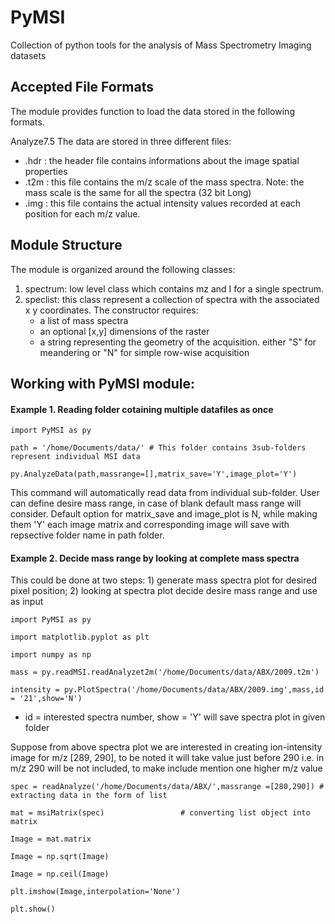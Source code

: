 PyMSI
=====
Collection of python tools for the analysis of Mass Spectrometry Imaging datasets

## Accepted File Formats
The module provides function to load the data stored in the following formats. 

Analyze7.5
The data are stored in three different files: 
* .hdr : the header file contains informations about the image spatial properties 
* .t2m : this file contains the m/z scale of the mass spectra. Note: the mass scale is the same for all the spectra (32 bit Long)
* .img : this file contains the actual intensity values recorded at each position for each m/z value.



## Module Structure
The module is organized around the following classes:

1. spectrum: low level class which contains mz and I for a single spectrum.
2. speclist: this class represent a collection of spectra with the associated x y coordinates. The constructor requires:
	* a list of mass spectra
	* an optional [x,y] dimensions of the raster 
	* a string representing the geometry of the acquisition. either "S" for meandering or "N" for simple row-wise acquisition

## Working with PyMSI module:

#### Example 1. Reading folder cotaining multiple datafiles as once

`import PyMSI as py`

`path = '/home/Documents/data/' # This folder contains 3sub-folders represent individual MSI data`

`py.AnalyzeData(path,massrange=[],matrix_save='Y',image_plot='Y') `

This command will automatically read data from individual sub-folder. User can define desire mass range, in case of blank default mass range will consider. Default option for matrix_save and image_plot is N, while making them 'Y' each image matrix and corresponding image will save with repsective folder name in path folder.

#### Example 2. Decide mass range by looking at complete mass spectra
This could be done at two steps: 1) generate mass spectra plot for desired pixel position; 2) looking at spectra plot decide desire mass range and use as input 

`import PyMSI as py`

`import matplotlib.pyplot as plt`

`import numpy as np`

`mass = py.readMSI.readAnalyzet2m('/home/Documents/data/ABX/2009.t2m')`

`intensity = py.PlotSpectra('/home/Documents/data/ABX/2009.img',mass,id = '21',show='N') `
- id = interested spectra number, show = 'Y' will save spectra plot in given folder

Suppose from above spectra plot we are interested in creating ion-intensity image for m/z [289, 290], to be noted it will take value just before 290 i.e. in m/z 290 will be not included, to make include mention one higher m/z value

`spec = readAnalyze('/home/Documents/data/ABX/',massrange =[280,290]) # extracting data in the form of list`

`mat = msiMatrix(spec)                 # converting list object into matrix`

`Image = mat.matrix `

`Image = np.sqrt(Image)`

`Image = np.ceil(Image)`

`plt.imshow(Image,interpolation='None')`

`plt.show()`






